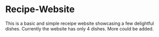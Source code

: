 # Recipe-Website
This is a basic and simple receipe website showcasing a few delightful dishes. Currently the website has only 4 dishes. More could be added.
